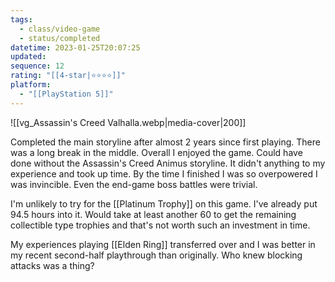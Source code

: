 ```yaml
---
tags:
  - class/video-game
  - status/completed
datetime: 2023-01-25T20:07:25
updated: 
sequence: 12
rating: "[[4-star|⭐️⭐️⭐️⭐️]]"
platform:
  - "[[PlayStation 5]]"
---
```


![[vg_Assassin's Creed Valhalla.webp|media-cover|200]]

Completed the main storyline after almost 2 years since first playing. There was a long break in the middle. Overall I enjoyed the game. Could have done without the Assassin's Creed Animus storyline. It didn't anything to my experience and took up time. By the time I finished I was so overpowered I was invincible. Even the end-game boss battles were trivial. 

I'm unlikely to try for the [[Platinum Trophy]] on this game. I've already put 94.5 hours into it. Would take at least another 60 to get the remaining collectible type trophies and that's not worth such an investment in time.

My experiences playing [[Elden Ring]] transferred over and I was better in my recent second-half playthrough than originally. Who knew blocking attacks was a thing?